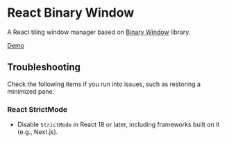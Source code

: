 # React Binary Window

A React tiling window manager based on [Binary Window](https://github.com/bhjsdev/bwin) library.

[Demo](https://bhjsdev.github.io/react-bwin/)

## Troubleshooting

Check the following items if you run into issues, such as restoring a minimized pane.

### React StrictMode

- Disable `StrictMode` in React 18 or later, including frameworks built on it (e.g., Next.js).

